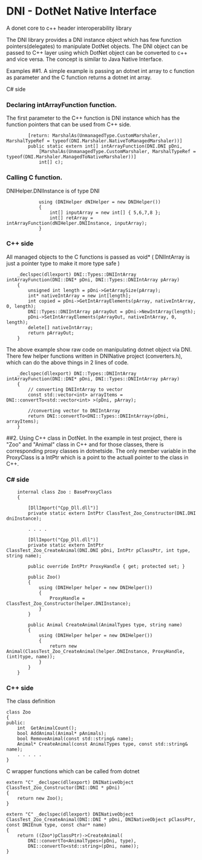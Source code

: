 # DNI - DotNet Native Interface

A donet core to c++ header interoperability library

The DNI library provides a DNI instance object which has few function pointers(delegates) to manipulate DotNet objects. The DNI object can be passed to C++ layer using which DotNet object can be converted to c++ and vice versa. The concept is similar to Java Native Interface.

Examples
##1. A simple example is passing an dotnet int array to c function as parameter and the C function returns a dotnet int array.

C# side

### Declaring intArrayFunction function.
The first parameter to the C++ function is DNI instance which has the function pointers that can be used from C++ side.
```        [DllImport("Cpp_Dll.dll")]
        [return: MarshalAs(UnmanagedType.CustomMarshaler, MarshalTypeRef = typeof(DNI.Marshaler.NativeToManagedMarshaler))]
        public static extern int[] intArrayFunction(DNI.DNI pDni,
            [MarshalAs(UnmanagedType.CustomMarshaler, MarshalTypeRef = typeof(DNI.Marshaler.ManagedToNativeMarshaler))]
            int[] c);
```

### Calling C function.
DNIHelper.DNIInstance is of type DNI
```
            using (DNIHelper dNIHelper = new DNIHelper())
            {
                int[] inputArray = new int[] { 5,6,7,8 };
                int[] retArray = intArrayFunction(dNIHelper.DNIInstance, inputArray);
            }
```

### C++ side
All managed objects to the C functions is passed as void* ( DNIIntArray is just a pointer type to make it more type safe )
```
    _declspec(dllexport) DNI::Types::DNIIntArray intArrayFunction(DNI::DNI* pDni, DNI::Types::DNIIntArray pArray)
    {
        unsigned int length = pDni->GetArraySize(pArray);
        int* nativeIntArray = new int[length];
        int copied = pDni->GetIntArrayElements(pArray, nativeIntArray, 0, length);
        DNI::Types::DNIIntArray pArrayOut = pDni->NewIntArray(length);
        pDni->SetIntArrayElements(pArrayOut, nativeIntArray, 0, length);
        delete[] nativeIntArray;
        return pArrayOut;
    }
```
The above example show raw code on manipulating dotnet object via DNI. There few helper functions written in DNINative project (converters.h), which can do the above things in 2 lines of code.

```
    _declspec(dllexport) DNI::Types::DNIIntArray intArrayFunction(DNI::DNI* pDni, DNI::Types::DNIIntArray pArray)
    {
        // converting DNIIntArray to vector
        const std::vector<int> arrayItems = DNI::convertTo<std::vector<int> >(pDni, pArray);

        //converting vector to DNIIntArray
        return DNI::convertTo<DNI::Types::DNIIntArray>(pDni, arrayItems);
    }
```
##2. Using C++ class in DotNet.
In the example in test project, there is "Zoo" and "Animal" class in C++ and for those classes, there is corresponding proxy classes in dotnetside. The only member variable in the ProxyClass is a IntPtr which is a point to the actuall pointer to the class in C++.

### C# side
```
    internal class Zoo : BaseProxyClass
    {

        [DllImport("Cpp_Dll.dll")]
        private static extern IntPtr ClassTest_Zoo_Constructor(DNI.DNI dniInstance);

        . . . . 

        [DllImport("Cpp_Dll.dll")]
        private static extern IntPtr ClassTest_Zoo_CreateAnimal(DNI.DNI pDni, IntPtr pClassPtr, int type, string name);

        public override IntPtr ProxyHandle { get; protected set; }

        public Zoo()
        {
            using (DNIHelper helper = new DNIHelper())
            {
                ProxyHandle = ClassTest_Zoo_Constructor(helper.DNIInstance);
            }
        }

        public Animal CreateAnimal(AnimalTypes type, string name)
        {
            using (DNIHelper helper = new DNIHelper())
            {
                return new Animal(ClassTest_Zoo_CreateAnimal(helper.DNIInstance, ProxyHandle, (int)type, name));
            }
        }
    }
```
### C++ side

The class definition
```
class Zoo
{
public:
	int  GetAnimalCount();
	bool AddAnimal(Animal* pAnimals);
	bool RemoveAnimal(const std::string& name);
    Animal* CreateAnimal(const AnimalTypes type, const std::string& name);
    . . . . .
}
```

C wrapper functions which can be called from dotnet
```
extern "C" _declspec(dllexport) DNINativeObject ClassTest_Zoo_Constructor(DNI::DNI * pDni)
{
	return new Zoo();
}

extern "C" _declspec(dllexport) DNINativeObject ClassTest_Zoo_CreateAnimal(DNI::DNI * pDni, DNINativeObject pClassPtr, const DNIEnum type, const char* name)
{
	return ((Zoo*)pClassPtr)->CreateAnimal(
		DNI::convertTo<AnimalTypes>(pDni, type),
		DNI::convertTo<std::string>(pDni, name));
}
```